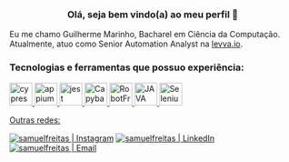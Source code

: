 <h3 align="center">Olá, seja bem vindo(a) ao meu perfil 🖖</h3>
Eu me chamo Guilherme Marinho, Bacharel em Ciência da Computação. Atualmente, atuo como Senior Automation Analyst na <a href="https://levva.io/" targer="_blank">levva.io</a>.
<br>

<h3 align="left">Tecnologias e ferramentas que possuo experiência:</h3>
<a href="https://www.cypress.io" target="_blank"> <img src="https://www.cypress.io/images/layouts/navbar-brand.svg" alt="cypress" width="40" height="40"/> 
<a href="https://appium.io/" target="_blank"> <img src="https://miro.medium.com/max/800/1*XP-oUbM-zMZ-t5cwBbGhLg.png" alt="appium" width="40" height="40"/> 
<a href="https://jestjs.io/pt-BR/" target="_blank"> <img src="https://www.vectorlogo.zone/logos/jestjsio/jestjsio-icon.svg" alt="jest" width="40" height="40"/> 
<a href="https://www.ruby-lang.org/pt/" target="_blank"> <img src="https://bgasparotto.com/wp-content/uploads/2016/03/ruby-logo.png" alt="Capybara" width="40" height="40"/> 
<a href="https://robotframework.org/" target="_blank"> <img src="https://upload.wikimedia.org/wikipedia/commons/e/e4/Robot-framework-logo.png" alt="RobotFramework" width="40" height="40"/>
<a href="https://www.java.com/pt-BR/" target="_blank"> <img src="https://s2.glbimg.com/twoewJmwpMgtGPcRPP8SxFlDVmM=/0x0:695x393/984x0/smart/filters:strip_icc()/i.s3.glbimg.com/v1/AUTH_08fbf48bc0524877943fe86e43087e7a/internal_photos/bs/2021/P/f/y52r4ySZWLkJjEhKLhgw/2014-11-14-java-logo.jpg" alt="JAVA" width="40" height="40"/>
<a href="https://www.selenium.dev/documentation/webdriver/" target="_blank"> <img src="https://miro.medium.com/max/1000/1*INLEOog9LFmr26LLPXxaNw.jpeg" alt="SeleniumWebDriver" width="40" height="40"/> 
</p>
</div

#### Outras redes:

[<img align="center" alt="samuelfreitas | Instagram" src="https://img.shields.io/badge/Instagram-guilhermemarinho.qa-blue?style=flat-square&logo=instagram" />][instagram]
[<img align="center" alt="samuelfreitas | LinkedIn" src="https://img.shields.io/badge/LinkedIn-%20Guilherme%20Marinho%20-blue?style=flat-square&logo=linkedin" />][linkedin]
[<img align="center" alt="samuelfreitas | Email" src="https://img.shields.io/badge/Email-guilhermemarinho.qa@hotmail.com-blue?style=flat-square&logo=hotmail" />][email]

<br />
<br />

[instagram]: https://www.instagram.com/guilhermemarinho.qa/
[linkedin]: https://www.linkedin.com/in/guilherme-lima-marinho/
[email]: mailto:guilhermemarinho.qa@hotmail.com
